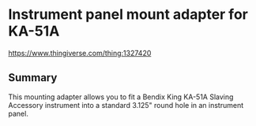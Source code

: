 Instrument panel mount adapter for KA-51A
=========================================

https://www.thingiverse.com/thing:1327420

Summary
-------
This mounting adapter allows you to fit a Bendix King KA-51A Slaving Accessory instrument into a standard 3.125" round hole in an instrument panel.
